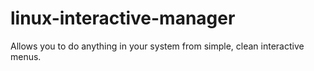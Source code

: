 # linux-interactive-manager
Allows you to do anything in your system from simple, clean interactive menus.

